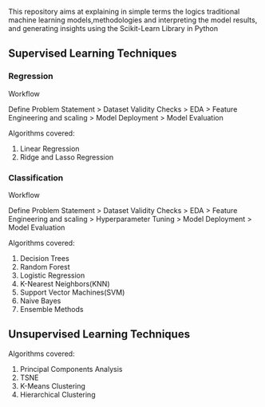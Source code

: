 This repository aims at explaining in simple terms the logics traditional machine learning models,methodologies and interpreting the model results, and generating insights using the Scikit-Learn Library in Python

## Supervised Learning Techniques

### Regression

Workflow 

Define Problem Statement > Dataset Validity Checks > EDA > Feature Engineering and scaling > Model Deployment > Model Evaluation

Algorithms covered:
1. Linear Regression
2. Ridge and Lasso Regression


### Classification

Workflow

Define Problem Statement > Dataset Validity Checks > EDA > Feature Engineering and scaling > Hyperparameter Tuning > Model Deployment > Model Evaluation

Algorithms covered:
1. Decision Trees
2. Random Forest
3. Logistic Regression
4. K-Nearest Neighbors(KNN)
5. Support Vector Machines(SVM)
6. Naive Bayes 
7. Ensemble Methods

## Unsupervised Learning Techniques

Algorithms covered:
1. Principal Components Analysis
2. TSNE
3. K-Means Clustering
4. Hierarchical Clustering
